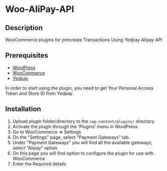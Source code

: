 # Woo-AliPay-API

## Description

WooCommerce plugins for precreate Transactions Using Yedpay Alipay API

## Prerequisites
* [WordPress](https://wordpress.com/)
* [WooCommerce](https://woocommerce.com/)
* [Yedpay](https://www.yedpay.com/)

In order to start using the plugin, you need to get Your Personal Access Token and Store ID from Yedpay.

## Installation
1. Upload plugin folder/directory to the `/wp-content/plugins/` directory
2. Activate the plugin through the 'Plugins' menu in WordPress.
3. Go to WooCommerce => Settings
4. On the "Settings" page, select "Payment Gateways" tab.
5. Under "Payment Gateways" you will find all the available gateways, select "Alipay" option
6. On this page you will find option to configure the plugin for use with WooCommerce
7. Enter the Required details
